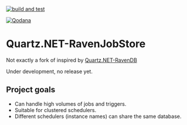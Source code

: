 [![build and test](https://github.com/JezhikLaas/quartznet-RavenJobStore/actions/workflows/build-and-test.yml/badge.svg)](https://github.com/JezhikLaas/quartznet-RavenJobStore/actions/workflows/build-and-test.yml)

[![Qodana](https://github.com/JezhikLaas/quartznet-RavenJobStore/actions/workflows/code_quality.yml/badge.svg)](https://github.com/JezhikLaas/quartznet-RavenJobStore/actions/workflows/code_quality.yml)


# Quartz.NET-RavenJobStore
Not exactly a fork of inspired by [Quartz.NET-RavenDB](https://github.com/ravendb/quartznet-RavenDB)

Under development, no release yet.

## Project goals
* Can handle high volumes of jobs and triggers.
* Suitable for clustered schedulers.
* Different schedulers (instance names) can share the same database.
